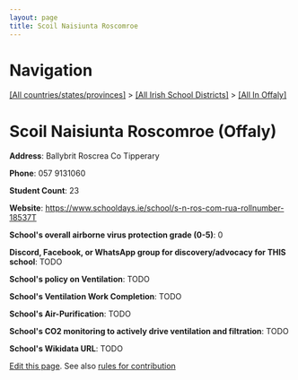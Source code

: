 ```yaml
---
layout: page
title: Scoil Naisiunta Roscomroe
---
```

# Navigation

[[All countries/states/provinces]](../../..) > [[All Irish School Districts]](../..) > [[All In Offaly]](..)

# Scoil Naisiunta Roscomroe (Offaly)

**Address**: Ballybrit Roscrea Co Tipperary

**Phone**: 057 9131060

**Student Count**: 23

**Website**: <https://www.schooldays.ie/school/s-n-ros-com-rua-rollnumber-18537T>

**School's overall airborne virus protection grade (0-5)**: 0

**Discord, Facebook, or WhatsApp group for discovery/advocacy for THIS school**: TODO

**School's policy on Ventilation**: TODO

**School's Ventilation Work Completion**: TODO

**School's Air-Purification**: TODO

**School's CO2 monitoring to actively drive ventilation and filtration**: TODO

**School's Wikidata URL**: TODO


[Edit this page](https://github.com/ventilate-schools/Ireland/edit/main/./Offaly/Scoil_Naisiunta_Roscomroe.md). See also [rules for contribution](../../../contribution-rules/)
